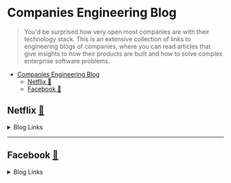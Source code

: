 # Companies Engineering Blog

> You'd be surprised how very open most companies are with their technology stack. This is an extensive collection of links to engineering blogs of companies, where you can read articles that give insights to how their products are built and how to solve complex enterprise software problems.

- [Companies Engineering Blog](#companies-engineering-blog)
  - [Netflix 🔗](#netflix-)
  - [Facebook 🔗](#facebook-)

## Netflix [🔗](https://netflixtechblog.com/)

<details>
  <summary>Blog Links</summary>

- [https://netflixtechblog.com/](https://netflixtechblog.com/)

</details>

----

## Facebook [🔗](https://engineering.fb.com/)

<details>
  <summary>Blog Links</summary>

- [https://engineering.fb.com/](https://engineering.fb.com/)

</details>


